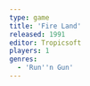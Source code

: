 ```yaml
---
type: game
title: 'Fire Land'
released: 1991
editor: Tropicsoft
players: 1
genres:
  - 'Run''n Gun'
---
```

